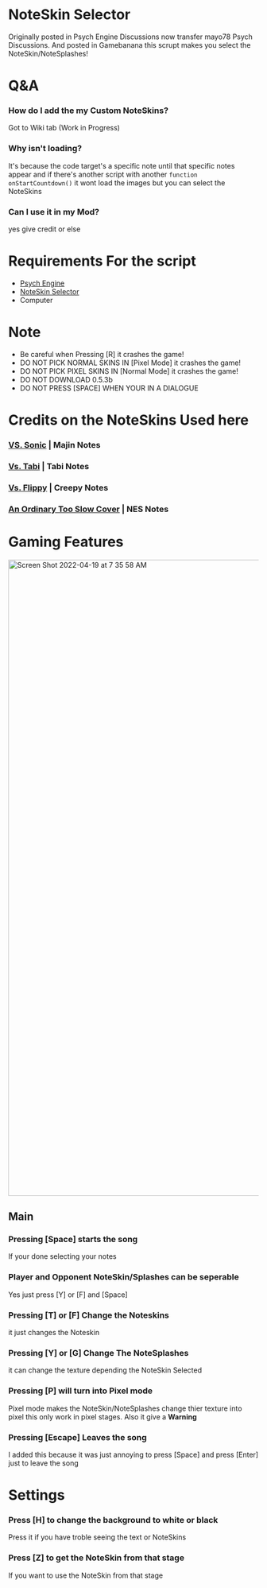 # NoteSkin Selector

Originally posted in Psych Engine Discussions now transfer mayo78 Psych Discussions. And posted in Gamebanana this scrupt makes you select the NoteSkin/NoteSplashes!

# Q&A

### How do I add the my Custom NoteSkins?
Got to Wiki tab (Work in Progress)

### Why isn't loading? 
It's because the code target's a specific note until that specific notes appear and if there's another script with another `function onStartCountdown()` it wont load the images but you can select the NoteSkins

### Can I use it in my Mod?
yes give credit or else

# Requirements For the script

- [Psych Engine](https://github.com/ShadowMario/FNF-PsychEngine/releases)
- [NoteSkin Selector](https://gamebanana.com/mods/369664)
- Computer

# Note
- Be careful when Pressing [R] it crashes the game!
- DO NOT PICK NORMAL SKINS IN [Pixel Mode] it crashes the game!
- DO NOT PICK PIXEL SKINS IN [Normal Mode] it crashes the game!
- DO NOT DOWNLOAD 0.5.3b
- DO NOT PRESS [SPACE] WHEN YOUR IN A DIALOGUE

# Credits on the NoteSkins Used here

### [VS. Sonic](https://gamebanana.com/mods/316022) | Majin Notes

### [Vs. Tabi](https://gamebanana.com/mods/286388) | Tabi Notes

### [Vs. Flippy](https://gamebanana.com/mods/300838) | Creepy Notes

### [An Ordinary Too Slow Cover](https://gamebanana.com/mods/347720) | NES Notes

# Gaming Features
<img width="1280" alt="Screen Shot 2022-04-19 at 7 35 58 AM" src="https://user-images.githubusercontent.com/101881784/164354308-0154d3f8-fc07-4c5e-bb01-8343c5764aee.png">

## Main

### Pressing [Space] starts the song
If your done selecting your notes

### Player and Opponent NoteSkin/Splashes can be seperable
Yes just press [Y] or [F] and [Space]

### Pressing [T] or [F] Change the Noteskins
it just changes the Noteskin

### Pressing [Y] or [G] Change The NoteSplashes 
it can change the texture depending the NoteSkin Selected

### Pressing [P] will turn into Pixel mode 
Pixel mode makes the NoteSkin/NoteSplashes change thier texture into pixel this only work in pixel stages. Also it give a **Warning**

### Pressing [Escape] Leaves the song
I added this because it was just annoying to press [Space] and press [Enter] just to leave the song

# Settings

### Press [H] to change the background to white or black
Press it if you have troble seeing the text or NoteSkins

### Press [Z] to get the NoteSkin from that stage
If you want to use the NoteSkin from that stage
